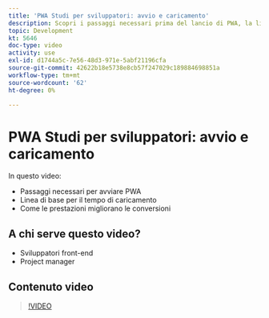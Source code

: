 ```yaml
---
title: 'PWA Studi per sviluppatori: avvio e caricamento'
description: Scopri i passaggi necessari prima del lancio di PWA​, la linea di base per il tempo di caricamento​ e come le prestazioni migliorano le conversioni.
topic: Development
kt: 5646
doc-type: video
activity: use
exl-id: d1744a5c-7e56-48d3-971e-5abf21196cfa
source-git-commit: 42622b18e5738e8cb57f247029c189884698851a
workflow-type: tm+mt
source-wordcount: '62'
ht-degree: 0%

---
```


# PWA Studi per sviluppatori: avvio e caricamento

In questo video:

- Passaggi necessari per avviare PWA&#x200B;
- Linea di base per il tempo di caricamento&#x200B;
- Come le prestazioni migliorano le conversioni

## A chi serve questo video?

- Sviluppatori front-end
- Project manager

## Contenuto video

>[!VIDEO](https://video.tv.adobe.com/v/35717?quality=12&learn=on)

